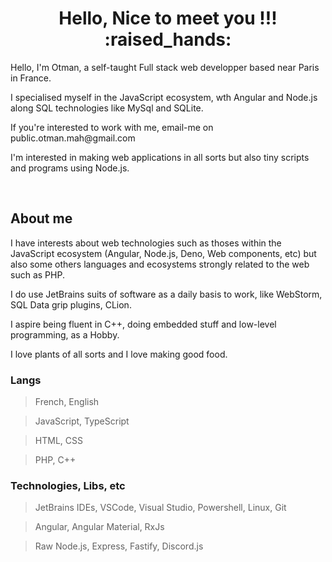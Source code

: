 
<h1 align="center">Hello, Nice to meet you !!! :raised_hands:</h1>
<p>Hello, I'm Otman, a self-taught Full stack web developper based near Paris in France.</p>

<p>I specialised myself in the JavaScript ecosystem, wth Angular and Node.js along SQL technologies like MySql and SQLite.</p>

<p>If you're interested to work with me, email-me on public.otman.mah@gmail.com</p>
<p>I'm interested in making web applications in all sorts but also tiny scripts and programs using Node.js. </p>

<br>

## About me
<p>I have interests about web technologies such as thoses within the JavaScript ecosystem (Angular, Node.js, Deno, Web components, etc) but also some others languages and ecosystems strongly related to the web such as PHP.</p>

<p>I do use JetBrains suits of software as a daily basis to work, like WebStorm, SQL Data grip plugins, CLion.</p>

<p>I aspire being fluent in C++, doing embedded stuff and low-level programming, as a Hobby.</p>

<p>I love plants of all sorts and I love making good food.</p>

### Langs
> French, English

> JavaScript, TypeScript 

> HTML, CSS

> PHP, C++

### Technologies, Libs, etc
> JetBrains IDEs, VSCode, Visual Studio, Powershell, Linux, Git

> Angular, Angular Material, RxJs

> Raw Node.js, Express, Fastify, Discord.js
